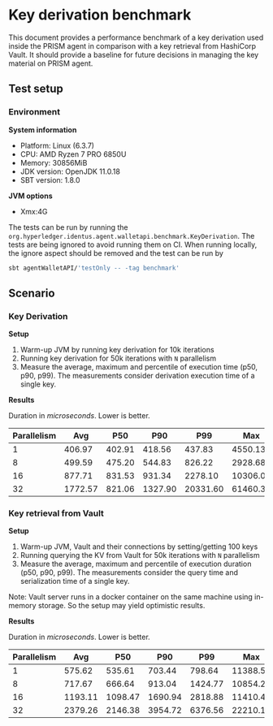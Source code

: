 # Key derivation benchmark

This document provides a performance benchmark of a key derivation used inside the PRISM agent
in comparison with a key retrieval from HashiCorp Vault. It should provide a baseline for
future decisions in managing the key material on PRISM agent.

## Test setup

### Environment

__System information__
- Platform: Linux (6.3.7)
- CPU: AMD Ryzen 7 PRO 6850U
- Memory: 30856MiB
- JDK version: OpenJDK 11.0.18
- SBT version: 1.8.0

__JVM options__
- Xmx:4G

The tests can be run by running the `org.hyperledger.identus.agent.walletapi.benchmark.KeyDerivation`.
The tests are being ignored to avoid running them on CI. When running locally,
the ignore aspect should be removed and the test can be run by

```bash
sbt agentWalletAPI/'testOnly -- -tag benchmark'
```

## Scenario

### Key Derivation

__Setup__

1. Warm-up JVM by running key derivation for 10k iterations
2. Running key derivation for 50k iterations with `N` parallelism
3. Measure the average, maximum and percentile of execution time (p50, p90, p99).
   The measurements consider derivation execution time of a single key.

__Results__

Duration in *microseconds*. Lower is better.

| Parallelism | Avg     | P50    | P90     | P99      | Max      |
|-------------|---------|--------|---------|----------|----------|
| 1           | 406.97  | 402.91 | 418.56  | 437.83   | 4550.13  |
| 8           | 499.59  | 475.20 | 544.83  | 826.22   | 2928.68  |
| 16          | 877.71  | 831.53 | 931.34  | 2278.10  | 10306.08 |
| 32          | 1772.57 | 821.06 | 1327.90 | 20331.60 | 61460.31 |

### Key retrieval from Vault

__Setup__

1. Warm-up JVM, Vault and their connections by setting/getting 100 keys
2. Running querying the KV from Vault for 50k iterations with `N` parallelism
3. Measure the average, maximum and percentile of execution duration (p50, p90, p99).
   The measurements consider the query time and serialization time of a single key.

Note: Vault server runs in a docker container on the same machine using in-memory storage.
So the setup may yield optimistic results.

__Results__

Duration in *microseconds*. Lower is better.

| Parallelism | Avg     | P50     | P90     | P99     | Max      |
|-------------|---------|---------|---------|---------|----------|
| 1           | 575.62  | 535.61  | 703.44  | 798.64  | 11388.56 |
| 8           | 717.67  | 666.64  | 913.04  | 1424.77 | 10854.26 |
| 16          | 1193.11 | 1098.47 | 1690.94 | 2818.88 | 11410.41 |
| 32          | 2379.26 | 2146.38 | 3954.72 | 6376.56 | 22210.13 |
